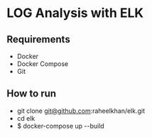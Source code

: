 # LOG Analysis with ELK

## Requirements 
- Docker
- Docker Compose
- Git

## How to run
- git clone git@github.com:raheelkhan/elk.git
- cd elk
- $ docker-compose up --build

